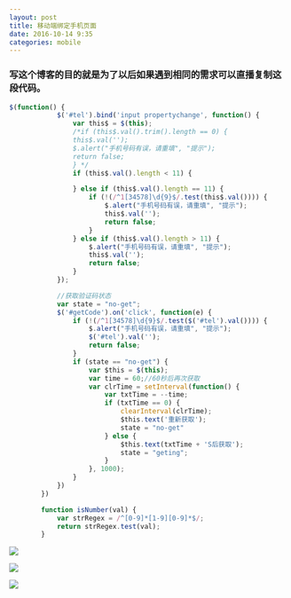 ```yaml
---
layout: post
title: 移动端绑定手机页面
date: 2016-10-14 9:35
categories: mobile
---
```


### 写这个博客的目的就是为了以后如果遇到相同的需求可以直播复制这段代码。

```js
$(function() {
			$('#tel').bind('input propertychange', function() {
				var this$ = $(this);
				/*if (this$.val().trim().length == 0) {
				this$.val('');
				$.alert("手机号码有误，请重填", "提示");
				return false;
				} */
				if (this$.val().length < 11) {

				} else if (this$.val().length == 11) {
					if (!(/^1[34578]\d{9}$/.test(this$.val()))) {
						$.alert("手机号码有误，请重填", "提示");
						this$.val('');
						return false;
					}
				} else if (this$.val().length > 11) {
					$.alert("手机号码有误，请重填", "提示");
					this$.val('');
					return false;
				}
			});

			//获取验证码状态
			var state = "no-get";
			$('#getCode').on('click', function(e) {
				if (!(/^1[34578]\d{9}$/.test($('#tel').val()))) {
					$.alert("手机号码有误，请重填", "提示");
					$('#tel').val('');
					return false;
				}
				if (state == "no-get") {
					var $this = $(this);
					var time = 60;//60秒后再次获取
					var clrTime = setInterval(function() {
						var txtTime = --time;
						if (txtTime == 0) {
							clearInterval(clrTime);
							$this.text('重新获取');
							state = "no-get"
						} else {
							$this.text(txtTime + 'S后获取');
							state = "geting";
						}
					}, 1000);
				}
			})
		})

		function isNumber(val) {
			var strRegex = /^[0-9]*[1-9][0-9]*$/;
			return strRegex.test(val);
		}
```

![](http://cdn.awbeci.com/images/awbeci-xyz/blog/2016-10-14-mobile-bind-1.png)

![](http://cdn.awbeci.com/images/awbeci-xyz/blog/2016-10-14-mobile-bind-2.png)

![](http://cdn.awbeci.com/images/awbeci-xyz/blog/2016-10-14-mobile-bind-3.png)

